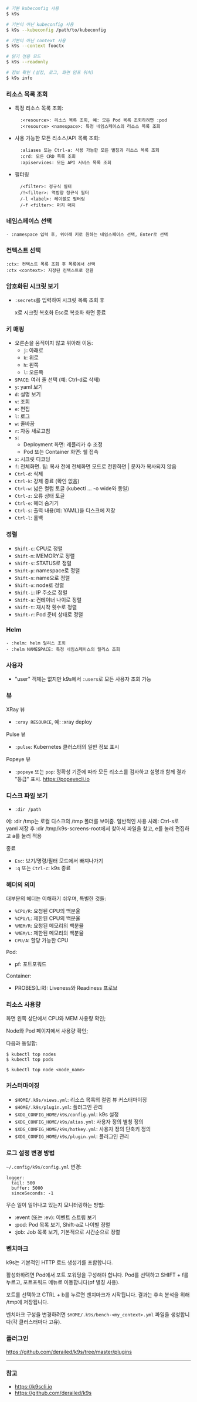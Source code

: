 ```sh
# 기본 kubeconfig 사용
$ k9s

# 기본이 아닌 kubeconfig 사용
$ k9s --kubeconfig /path/to/kubeconfig

# 기본이 아닌 context 사용
$ k9s --context fooctx

# 읽기 전용 모드
$ k9s --readonly

# 정보 확인 (설정, 로그, 화면 덤프 위치)
$ k9s info
```

### 리소스 목록 조회

- 특정 리소스 목록 조회:

        :<resource>: 리소스 목록 조회, 예: 모든 Pod 목록 조회하려면 :pod
        :<resource> <namespace>: 특정 네임스페이스의 리소스 목록 조회

- 사용 가능한 모든 리소스/API 목록 조회:

        :aliases 또는 Ctrl-a: 사용 가능한 모든 별칭과 리소스 목록 조회
        :crd: 모든 CRD 목록 조회
        :apiservices: 모든 API 서비스 목록 조회

- 필터링

        /<filter>: 정규식 필터
        /!<filter>: 역방향 정규식 필터
        /-l <label>: 레이블로 필터링
        /-f <filter>: 퍼지 매치

### 네임스페이스 선택

    - :namespace 입력 후, 위아래 키로 원하는 네임스페이스 선택, Enter로 선택

### 컨텍스트 선택

    :ctx: 컨텍스트 목록 조회 후 목록에서 선택
    :ctx <context>: 지정된 컨텍스트로 전환

### 암호화된 시크릿 보기

- `:secrets`를 입력하여 시크릿 목록 조회 후

    x로 시크릿 복호화
    Esc로 복호화 화면 종료

### 키 매핑

- 오른손을 움직이지 않고 위아래 이동:
    - `j`: 아래로
    - `k`: 위로
    - `h`: 왼쪽
    - `l`: 오른쪽
- `SPACE`: 여러 줄 선택 (예: Ctrl-d로 삭제)
- `y`: yaml 보기
- `d`: 설명 보기
- `v`: 조회
- `e`: 편집
- `l`: 로그
- `w`: 줄바꿈
- `r`: 자동 새로고침
- `s`:
    - Deployment 화면: 레플리카 수 조정
    - Pod 또는 Container 화면: 쉘 접속
- `x`: 시크릿 디코딩
- `f`: 전체화면. 팁: 복사 전에 전체화면 모드로 전환하면 | 문자가 복사되지 않음
- `Ctrl-d`: 삭제
- `Ctrl-k`: 강제 종료 (확인 없음)
- `Ctrl-w`: 넓은 컬럼 토글 (kubectl ... -o wide와 동일)
- `Ctrl-z`: 오류 상태 토글
- `Ctrl-e`: 헤더 숨기기
- `Ctrl-s`: 출력 내용(예: YAML)을 디스크에 저장
- `Ctrl-l`: 롤백

### 정렬

- `Shift-c`: CPU로 정렬
- `Shift-m`: MEMORY로 정렬
- `Shift-s`: STATUS로 정렬
- `Shift-p`: namespace로 정렬
- `Shift-n`: name으로 정렬
- `Shift-o`: node로 정렬
- `Shift-i`: IP 주소로 정렬
- `Shift-a`: 컨테이너 나이로 정렬
- `Shift-t`: 재시작 횟수로 정렬
- `Shift-r`: Pod 준비 상태로 정렬

### Helm

    - :helm: helm 릴리스 조회
    - :helm NAMESPACE: 특정 네임스페이스의 릴리스 조회

### 사용자

- "user" 객체는 없지만 k9s에서 `:users`로 모든 사용자 조회 가능

### 뷰

XRay 뷰
- `:xray RESOURCE`, 예: :xray deploy

Pulse 뷰

- `:pulse`: Kubernetes 클러스터의 일반 정보 표시

Popeye 뷰

- `:popeye` 또는 `pop`: 정확성 기준에 따라 모든 리소스를 검사하고 설명과 함께 결과 "등급" 표시. https://popeyecli.io

### 디스크 파일 보기

  - `:dir /path`

예: :dir /tmp는 로컬 디스크의 /tmp 폴더를 보여줌. 일반적인 사용 사례: Ctrl-s로 yaml 저장 후 :dir /tmp/k9s-screens-root에서 찾아서 파일을 찾고, e를 눌러 편집하고 a를 눌러 적용

종료

  - `Esc`: 보기/명령/필터 모드에서 빠져나가기
  - `:q` 또는 `Ctrl-c`: k9s 종료

### 헤더의 의미

대부분의 헤더는 이해하기 쉬우며, 특별한 것들:

  - `%CPU/R`: 요청된 CPU의 백분율
  - `%CPU/L`: 제한된 CPU의 백분율
  - `%MEM/R`: 요청된 메모리의 백분율
  - `%MEM/L`: 제한된 메모리의 백분율
  - `CPU/A`: 할당 가능한 CPU

Pod:

  - pf: 포트포워드

Container:

  - PROBES(L:R): Liveness와 Readiness 프로브

### 리소스 사용량

화면 왼쪽 상단에서 CPU와 MEM 사용량 확인;

Node와 Pod 페이지에서 사용량 확인;

다음과 동일함:

```
$ kubectl top nodes
$ kubectl top pods

$ kubectl top node <node_name>
```

### 커스터마이징

  - `$HOME/.k9s/views.yml`: 리소스 목록의 컬럼 뷰 커스터마이징
  - `$HOME/.k9s/plugin.yml`: 플러그인 관리
  - `$XDG_CONFIG_HOME/k9s/config.yml`: k9s 설정
  - `$XDG_CONFIG_HOME/k9s/alias.yml`: 사용자 정의 별칭 정의
  - `$XDG_CONFIG_HOME/k9s/hotkey.yml`: 사용자 정의 단축키 정의
  - `$XDG_CONFIG_HOME/k9s/plugin.yml`: 플러그인 관리

### 로그 설정 변경 방법

`~/.config/k9s/config.yml` 변경:

```
logger:
  tail: 500
  buffer: 5000
  sinceSeconds: -1
```

무슨 일이 일어나고 있는지 모니터링하는 방법:

  - :event (또는 :ev): 이벤트 스트림 보기
  - :pod: Pod 목록 보기, Shift-a로 나이별 정렬
  - :job: Job 목록 보기, 기본적으로 시간순으로 정렬

### 벤치마크

k9s는 기본적인 HTTP 로드 생성기를 포함합니다.

활성화하려면 Pod에서 포트 포워딩을 구성해야 합니다. Pod를 선택하고 SHIFT + f를 누르고, 포트포워드 메뉴로 이동합니다(pf 별칭 사용).

포트를 선택하고 CTRL + b를 누르면 벤치마크가 시작됩니다. 결과는 후속 분석을 위해 /tmp에 저장됩니다.

벤치마크 구성을 변경하려면 `$HOME/.k9s/bench-<my_context>.yml` 파일을 생성합니다(각 클러스터마다 고유).

### 플러그인

https://github.com/derailed/k9s/tree/master/plugins

---
### 참고
- https://k9scli.io
- https://github.com/derailed/k9s

